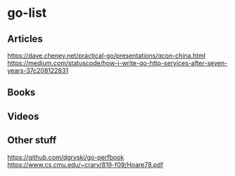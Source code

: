 # go-list
## Articles
https://dave.cheney.net/practical-go/presentations/qcon-china.html
https://medium.com/statuscode/how-i-write-go-http-services-after-seven-years-37c208122831


## Books

## Videos

## Other stuff
https://github.com/dgryski/go-perfbook
https://www.cs.cmu.edu/~crary/819-f09/Hoare78.pdf
